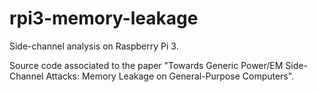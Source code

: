# rpi3-memory-leakage

Side-channel analysis on Raspberry Pi 3.

Source code associated to the paper "Towards Generic Power/EM Side-Channel Attacks: Memory Leakage on General-Purpose Computers".

